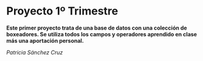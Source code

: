 # Proyecto 1º Trimestre
**Este primer proyecto trata de una base de datos con una colección de boxeadores. Se utiliza todos los campos y operadores aprendido en clase más una aportación personal.**

*Patricia Sánchez Cruz*
